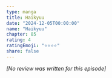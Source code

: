 ```yaml
---
type: manga
title: Haikyuu
date: "2024-12-05T00:00:00"
name: "Haikyuu"
chapter: 85
rating: 4
ratingEmoji: "⭐️⭐️⭐️⭐️"
share: false
---
```


_[No review was written for this episode]_
